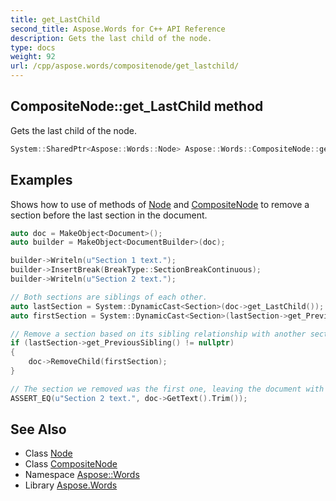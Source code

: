 ```yaml
---
title: get_LastChild
second_title: Aspose.Words for C++ API Reference
description: Gets the last child of the node.
type: docs
weight: 92
url: /cpp/aspose.words/compositenode/get_lastchild/
---
```

## CompositeNode::get_LastChild method


Gets the last child of the node.

```cpp
System::SharedPtr<Aspose::Words::Node> Aspose::Words::CompositeNode::get_LastChild() const
```


## Examples



Shows how to use of methods of [Node](../../node/) and [CompositeNode](../) to remove a section before the last section in the document. 
```cpp
auto doc = MakeObject<Document>();
auto builder = MakeObject<DocumentBuilder>(doc);

builder->Writeln(u"Section 1 text.");
builder->InsertBreak(BreakType::SectionBreakContinuous);
builder->Writeln(u"Section 2 text.");

// Both sections are siblings of each other.
auto lastSection = System::DynamicCast<Section>(doc->get_LastChild());
auto firstSection = System::DynamicCast<Section>(lastSection->get_PreviousSibling());

// Remove a section based on its sibling relationship with another section.
if (lastSection->get_PreviousSibling() != nullptr)
{
    doc->RemoveChild(firstSection);
}

// The section we removed was the first one, leaving the document with only the second.
ASSERT_EQ(u"Section 2 text.", doc->GetText().Trim());
```

## See Also

* Class [Node](../../node/)
* Class [CompositeNode](../)
* Namespace [Aspose::Words](../../)
* Library [Aspose.Words](../../../)

